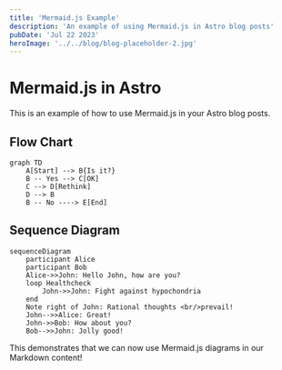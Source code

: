 ```yaml
---
title: 'Mermaid.js Example'
description: 'An example of using Mermaid.js in Astro blog posts'
pubDate: 'Jul 22 2023'
heroImage: '../../blog/blog-placeholder-2.jpg'
---
```


# Mermaid.js in Astro

This is an example of how to use Mermaid.js in your Astro blog posts.

## Flow Chart

```mermaid
graph TD
    A[Start] --> B{Is it?}
    B -- Yes --> C[OK]
    C --> D[Rethink]
    D --> B
    B -- No ----> E[End]
```

## Sequence Diagram

```mermaid
sequenceDiagram
    participant Alice
    participant Bob
    Alice->>John: Hello John, how are you?
    loop Healthcheck
        John->>John: Fight against hypochondria
    end
    Note right of John: Rational thoughts <br/>prevail!
    John-->>Alice: Great!
    John->>Bob: How about you?
    Bob-->>John: Jolly good!
```

This demonstrates that we can now use Mermaid.js diagrams in our Markdown content!